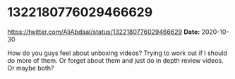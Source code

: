 # 1322180776029466629
https://twitter.com/AliAbdaal/status/1322180776029466629
**Date:** 2020-10-30

How do you guys feel about unboxing videos? Trying to work out if I should do more of them. Or forget about them and just do in depth review videos. Or maybe both?
